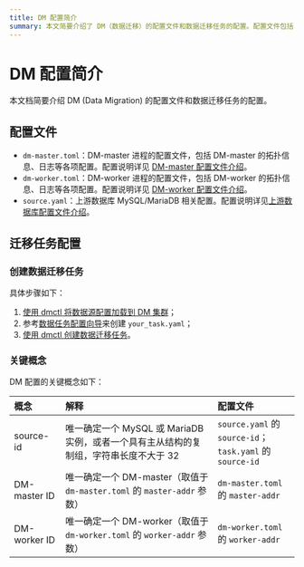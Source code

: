```yaml
---
title: DM 配置简介
summary: 本文简要介绍了 DM（数据迁移）的配置文件和数据迁移任务的配置。配置文件包括 dm-master.toml、dm-worker.toml 和 source.yaml，分别用于配置 DM-master 进程、DM-worker 进程和上游数据库 MySQL/MariaDB。创建数据迁移任务的具体步骤包括使用 dmctl 加载数据源配置、参考数据任务配置向导创建 your_task.yaml 文件，以及使用 dmctl 创建数据迁移任务。关键概念包括 source-id、DM-master ID 和 DM-worker ID，分别用于唯一确定 MySQL 或 MariaDB 实例、DM-master 和 DM-worker。
---
```


# DM 配置简介

本文档简要介绍 DM (Data Migration) 的配置文件和数据迁移任务的配置。

## 配置文件

- `dm-master.toml`：DM-master 进程的配置文件，包括 DM-master 的拓扑信息、日志等各项配置。配置说明详见 [DM-master 配置文件介绍](/dm/dm-master-configuration-file.md)。
- `dm-worker.toml`：DM-worker 进程的配置文件，包括 DM-worker 的拓扑信息、日志等各项配置。配置说明详见 [DM-worker 配置文件介绍](/dm/dm-worker-configuration-file.md)。
- `source.yaml`：上游数据库 MySQL/MariaDB 相关配置。配置说明详见[上游数据库配置文件介绍](/dm/dm-source-configuration-file.md)。

## 迁移任务配置

### 创建数据迁移任务

具体步骤如下：

1. [使用 dmctl 将数据源配置加载到 DM 集群](/dm/dm-manage-source.md#数据源操作)；
2. 参考[数据任务配置向导](/dm/dm-task-configuration-guide.md)来创建 `your_task.yaml`；
3. [使用 dmctl 创建数据迁移任务](/dm/dm-create-task.md)。

### 关键概念

DM 配置的关键概念如下：

| 概念         | 解释          | 配置文件        |
| :------------ | :------------ | :------------------ |
| source-id  | 唯一确定一个 MySQL 或 MariaDB 实例，或者一个具有主从结构的复制组，字符串长度不大于 32 | `source.yaml` 的 `source-id`；<br/> `task.yaml` 的 `source-id` |
| DM-master ID | 唯一确定一个 DM-master（取值于 `dm-master.toml` 的 `master-addr` 参数） | `dm-master.toml` 的 `master-addr` |
| DM-worker ID | 唯一确定一个 DM-worker（取值于 `dm-worker.toml` 的 `worker-addr` 参数） | `dm-worker.toml` 的 `worker-addr` |

